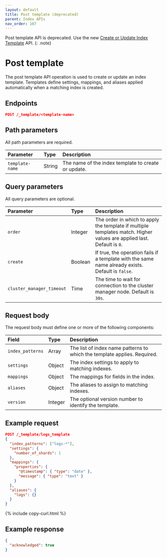 ```yaml
---
layout: default
title: Post template (deprecated)
parent: Index APIs
nav_order: 107
---
```


Post template API is deprecated. Use the new [Create or Update Index Template]({{site.url}}{{site.baseurl}}/api-reference/index-apis/create-index-template/) API.
{: .note}

# Post template

The post template API operation is used to create or update an index template. Templates define settings, mappings, and aliases applied automatically when a matching index is created.

## Endpoints

```json
POST /_template/<template-name>
```

## Path parameters

All path parameters are required.

| Parameter       | Type   | Description                                     |
| :-------------- | :----- | :---------------------------------------------- |
| `template-name` | String | The name of the index template to create or update. |

## Query parameters

All query parameters are optional.

| Parameter        | Type    | Description                                                                                                       |
| :--------------- | :------ | :---------------------------------------------------------------------------------------------------------------- |
| `order`          | Integer | The order in which to apply the template if multiple templates match. Higher values are applied last. Default is `0`. |
| `create`         | Boolean | If true, the operation fails if a template with the same name already exists. Default is `false`.             |
| `cluster_manager_timeout` | Time    | The time to wait for connection to the cluster manager node. Default is `30s`.                                        |

## Request body

The request body must define one or more of the following components:

| Field            | Type   | Description                                                          |
| :--------------- | :----- | :------------------------------------------------------------------- |
| `index_patterns` | Array  | The list of index name patterns to which the template applies. Required. |
| `settings`       | Object | The index settings to apply to matching indexes.                         |
| `mappings`       | Object | The mappings for fields in the index.                                    |
| `aliases`        | Object | The aliases to assign to matching indexes.                               |
| `version`        | Integer          | The optional version number to identify the template.                   |

## Example request

```json
POST /_template/logs_template
{
  "index_patterns": ["logs-*"],
  "settings": {
    "number_of_shards": 1
  },
  "mappings": {
    "properties": {
      "@timestamp": { "type": "date" },
      "message": { "type": "text" }
    }
  },
  "aliases": {
    "logs": {}
  }
}
```

{% include copy-curl.html %}

## Example response

```json
{
  "acknowledged": true
}
```

